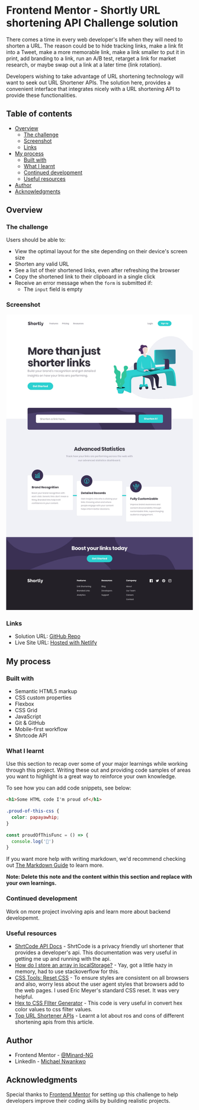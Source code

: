 # Frontend Mentor - Shortly URL shortening API Challenge solution

There comes a time in every web developer's life when they will need to shorten a URL. The reason could be to hide tracking links, make a link fit into a Tweet, make a more memorable link, make a link smaller to put it in print, add branding to a link, run an A/B test, retarget a link for market research, or maybe swap out a link at a later time (link rotation).

Developers wishing to take advantage of URL shortening technology will want to seek out URL Shortener APIs. The solution here, provides a convenient interface that integrates nicely with a URL shortening API to provide these functionalities.

## Table of contents

- [Overview](#overview)
  - [The challenge](#the-challenge)
  - [Screenshot](#screenshot)
  - [Links](#links)
- [My process](#my-process)
  - [Built with](#built-with)
  - [What I learnt](#what-i-learnt)
  - [Continued development](#continued-development)
  - [Useful resources](#useful-resources)
- [Author](#author)
- [Acknowledgments](#acknowledgments)

## Overview

### The challenge

Users should be able to:

- View the optimal layout for the site depending on their device's screen size
- Shorten any valid URL
- See a list of their shortened links, even after refreshing the browser
- Copy the shortened link to their clipboard in a single click
- Receive an error message when the `form` is submitted if:
  - The `input` field is empty

### Screenshot

![](./design/desktop-design.jpg)

### Links

- Solution URL: [GitHub Repo](https://github.com/Minard-NG/url-shortener-app)
- Live Site URL: [Hosted with Netlify](https://shrtcode.netlify.app/)

## My process

### Built with

- Semantic HTML5 markup
- CSS custom properties
- Flexbox
- CSS Grid
- JavaScript
- Git & GitHub
- Mobile-first workflow
- Shrtcode API

### What I learnt

Use this section to recap over some of your major learnings while working through this project. Writing these out and providing code samples of areas you want to highlight is a great way to reinforce your own knowledge.

To see how you can add code snippets, see below:

```html
<h1>Some HTML code I'm proud of</h1>
```
```css
.proud-of-this-css {
  color: papayawhip;
}
```
```js
const proudOfThisFunc = () => {
  console.log('🎉')
}
```

If you want more help with writing markdown, we'd recommend checking out [The Markdown Guide](https://www.markdownguide.org/) to learn more.

**Note: Delete this note and the content within this section and replace with your own learnings.**

### Continued development

Work on more project involving apis and learn more about backend developemnt.


### Useful resources

- [ShrtCode API Docs](https://shrtco.de/docs/) - ShrtCode is a privacy friendly url shortener that provides a developer's api. This documentation was very useful in getting me up and running with the api.
- [How do I store an array in localStorage?](https://stackoverflow.com/questions/3357553/how-do-i-store-an-array-in-localstorage#:~:text=Use%20localStorage.,work%20with%20the%20sessionStorage%20object.) - Yay, got a little hazy in memory, had to use stackoverflow for this.
- [CSS Tools: Reset CSS](https://meyerweb.com/eric/tools/css/reset/) - To ensure styles are consistent on all browsers and also, worry less about the user agent styles that browsers add to the web pages. I used Eric Meyer's standard CSS reset. It was very helpful.
- [Hex to CSS FIlter Generator](https://codepen.io/sosuke/pen/Pjoqqp) - This code is very useful in convert hex color values to css filter values.
- [Top URL Shortener APIs](https://www.programmableweb.com/news/10-top-url-shortener-apis/brief/2020/06/21) - Learnt a lot about ros and cons of different shortening apis from this article.


## Author

- Frontend Mentor - [@Minard-NG](https://www.frontendmentor.io/profile/Minard-NG)
- LinkedIn - [Michael Nwankwo](https://www.linkedin.com/in/michael-nwankwo/)


## Acknowledgments

Special thanks to [Frontend Mentor](https://www.frontendmentor.io) for setting up this challenge to help developers improve their coding skills by building realistic projects.


